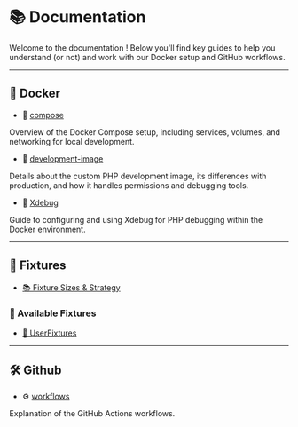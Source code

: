 # 📚 Documentation

Welcome to the documentation ! Below you'll find key guides to help you
understand (or not) and work with our Docker setup and GitHub workflows.

---

## 🐳 Docker

- 📝 [compose](docker/compose.md)

Overview of the Docker Compose setup, including services, volumes, and
networking for local development.

- 🐘 [development-image](docker/development-image.md)

Details about the custom PHP development image, its differences with production,
and how it handles permissions and debugging tools.

- 🐞 [Xdebug](docker/xdebug.md)

Guide to configuring and using Xdebug for PHP debugging within the Docker
environment.

---

## 🧪 Fixtures

- [📚 Fixture Sizes & Strategy](fixtures/index.md)

### 📂 Available Fixtures

- [👤 UserFixtures](fixtures/UserFixtures.md)

---

## 🛠️ Github

- ⚙️ [workflows](github/workflows.md)

Explanation of the GitHub Actions workflows.
